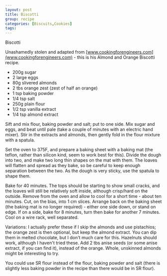 ```yaml
---
layout: post
title: Biscotti
group: recipe
categories: [Biscuits,Cookies]
tags: 
---
```

Biscotti

Unashamedly stolen and adapted from [www.cookingforengineers.com](www.cookingforengineers.com)  - this is his Almond and Orange Biscotti recipe.

- 200g sugar
- 2 large eggs
- 80g slivered almonds
- 2 tbs orange zest (zest of half an orange)
- 1 tsp baking powder
- 1/4 tsp salt
- 250g plain flour
- 1/2 tsp vanilla extract
- 1/4 tsp almond extract

Sift and mix flour, baking powder and salt; put to one side.  Mix sugar and eggs, and beat until pale (take a couple of minutes with an electric hand mixer).  Stir in the extracts and almonds, then gently fold in the flour mixture with a spatula.

Set the oven to 375F, and prepare a baking sheet with a baking mat (the teflon, rather than silicon kind, seem to work best for this).  Divide the dough into two, and make two long thin shapes on the mat with them.  The loaves will flatten and spread as they bake, so be careful to keep enough separation between the two.  As the dough is very sticky, use the spatula to shape them.

Bake for 40 minutes.  The tops should be starting to show small cracks, and the loaves will still be relatively soft inside, although crisp/hard on the outside.  Remove from the oven and allow to cool for a short time - about ten minutes.  Cut, on the bias, into 1 cm slices.  Arrange back on the baking sheet (the baking mat is no longer required) - either one side down, or stand on edge.  If on a side, bake for 8 minutes, turn then bake for another 7 minutes.  Cool on a wire rack, well separated.

Variations: I actually prefer these if I skip the almonds and use pistachios; the orange zest is then optional, but keep the almond extract.  You can dip them in melted chocolate, but I don't much care for this.  Hazelnuts should work, although I haven't tried these.  Add 2 tbs anise seeds (or some anise extract, if you can find it), instead of the orange.  Whole, unskinned almonds might be interesting to try.

You could use SR flour instead of the flour, baking powder and salt (there is slightly less baking powder in the recipe than there would be in SR flour).
